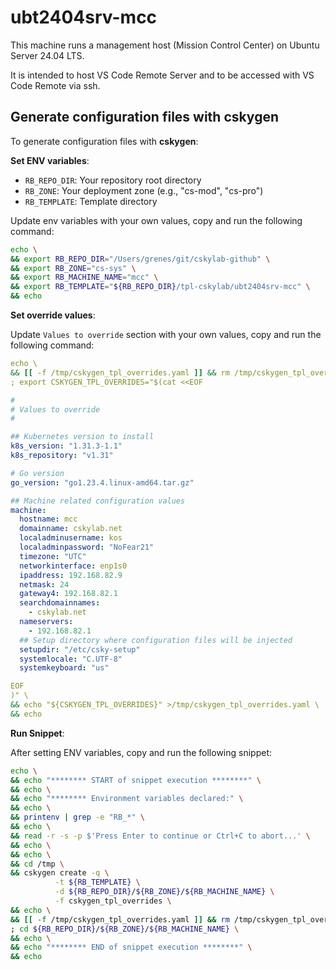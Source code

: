 # ubt2404srv-mcc

This machine runs a management host (Mission Control Center) on Ubuntu Server 24.04 LTS.

It is intended to host VS Code Remote Server and to be accessed with VS Code Remote via ssh.

## Generate configuration files with cskygen

To generate configuration files with **cskygen**:

**Set ENV variables**:

- `RB_REPO_DIR`: Your repository root directory
- `RB_ZONE`: Your deployment zone (e.g., "cs-mod", "cs-pro")
- `RB_TEMPLATE`: Template directory

Update env variables with your own values, copy and run the following command:

```bash
echo \
&& export RB_REPO_DIR="/Users/grenes/git/cskylab-github" \
&& export RB_ZONE="cs-sys" \
&& export RB_MACHINE_NAME="mcc" \
&& export RB_TEMPLATE="${RB_REPO_DIR}/tpl-cskylab/ubt2404srv-mcc" \
&& echo
```

**Set override values**:

Update `Values to override` section with your own values, copy and run the following command:

```yaml
echo \
&& [[ -f /tmp/cskygen_tpl_overrides.yaml ]] && rm /tmp/cskygen_tpl_overrides.yaml \
; export CSKYGEN_TPL_OVERRIDES="$(cat <<EOF

#
# Values to override
#

## Kubernetes version to install
k8s_version: "1.31.3-1.1"
k8s_repository: "v1.31"

# Go version
go_version: "go1.23.4.linux-amd64.tar.gz"

## Machine related configuration values
machine:
  hostname: mcc
  domainname: cskylab.net
  localadminusername: kos
  localadminpassword: "NoFear21"
  timezone: "UTC"
  networkinterface: enp1s0
  ipaddress: 192.168.82.9
  netmask: 24
  gateway4: 192.168.82.1
  searchdomainnames:
    - cskylab.net
  nameservers:
    - 192.168.82.1
  ## Setup directory where configuration files will be injected
  setupdir: "/etc/csky-setup"
  systemlocale: "C.UTF-8"
  systemkeyboard: "us"

EOF
)" \
&& echo "${CSKYGEN_TPL_OVERRIDES}" >/tmp/cskygen_tpl_overrides.yaml \
&& echo
```

**Run Snippet**:

After setting ENV variables, copy and run the following snippet:

```bash
echo \
&& echo "******** START of snippet execution ********" \
&& echo \
&& echo "******** Environment variables declared:" \
&& echo \
&& printenv | grep -e "RB_*" \
&& echo \
&& read -r -s -p $'Press Enter to continue or Ctrl+C to abort...' \
&& echo \
&& echo \
&& cd /tmp \
&& cskygen create -q \
          -t ${RB_TEMPLATE} \
          -d ${RB_REPO_DIR}/${RB_ZONE}/${RB_MACHINE_NAME} \
          -f cskygen_tpl_overrides \
&& echo \
&& [[ -f /tmp/cskygen_tpl_overrides.yaml ]] && rm /tmp/cskygen_tpl_overrides.yaml \
; cd ${RB_REPO_DIR}/${RB_ZONE}/${RB_MACHINE_NAME} \
&& echo \
&& echo "******** END of snippet execution ********" \
&& echo
```
